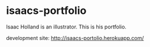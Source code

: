 # isaacs-portfolio
Isaac Holland is an illustrator. This is his portfolio.

development site: http://isaacs-portolio.herokuapp.com/
